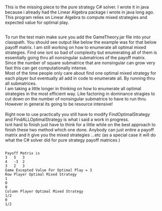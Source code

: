 This is the missing piece to the pure strategy C# solver. I wrote it in java because i already had the Linear Algebra package i wrote in java long ago.
This program relies on Linear Algebra to compute mixed strategies and expected value for optimal play.

<br>
To run the test main make sure you add the GameTheory.jar file into your classpath.
You should see output like below the example was for that below payoff matrix. I am still working on how to enumerate all optimal mixed strategies.
Find one isnt so bad of complexity but enumerating all of them is essentially going thru all nonsingular submatrices of the payoff matrix.
Since the number of square submatrice that are nonsingular can grow very fast this can get computationally intense.
<br>
Most of the time people only care about find one optimal mixed strategy for each player but eventually all add in code to enumerate all.
By running thru all submatrices.
<br>
I am taking a little longer in thinking on how to enumerate all optimal strategies in the most efficient way. Like factoring in dominance stragies to
cut down on the number of nonsingular submatrice to have to run thru. However in general its going to be resource intensive!
<br>
<br>
Right now to use practically you still have to modify FindOptimalStrategy and FindALLOptimalStrategy is what i said a work in progress.
<br>
Isnt hard to finish just have to think for a little while on the best approach to finish these two method which one done. Anybody can just entire a payoff matrix and it give you the mixed strategies ...etc (as a special case it will do what the C# solver did for pure strategy payoff matrices )
<br>
<pre>
<code>
Payoff Matrix is 
3	5	3	
4	-3	2	
3	2	3	
Game Excepted Value For Optimal Play = 3
Row Player Optimal Mixed Strategy 
1
0
0
Column Player Optimal Mixed Strategy 
1/2
0
1/2

</code>
</pre>
